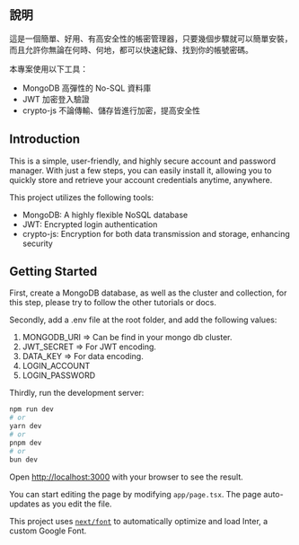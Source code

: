 ## 說明

這是一個簡單、好用、有高安全性的帳密管理器，只要幾個步驟就可以簡單安裝，而且允許你無論在何時、何地，都可以快速紀錄、找到你的帳號密碼。

本專案使用以下工具：
* MongoDB 高彈性的 No-SQL 資料庫
* JWT 加密登入驗證
* crypto-js 不論傳輸、儲存皆進行加密，提高安全性

## Introduction

This is a simple, user-friendly, and highly secure account and password manager. With just a few steps, you can easily install it, allowing you to quickly store and retrieve your account credentials anytime, anywhere.

This project utilizes the following tools:
* MongoDB: A highly flexible NoSQL database
* JWT: Encrypted login authentication
* crypto-js: Encryption for both data transmission and storage, enhancing security

## Getting Started

First, create a MongoDB database, as well as the cluster and collection,
for this step, please try to follow the other tutorials or docs.

Secondly, add a .env file at the root folder, and add the following values:
1. MONGODB_URI => Can be find in your mongo db cluster.
2. JWT_SECRET => For JWT encoding.
3. DATA_KEY => For data encoding.
4. LOGIN_ACCOUNT
5. LOGIN_PASSWORD

Thirdly, run the development server:

```bash
npm run dev
# or
yarn dev
# or
pnpm dev
# or
bun dev
```

Open [http://localhost:3000](http://localhost:3000) with your browser to see the result.

You can start editing the page by modifying `app/page.tsx`. The page auto-updates as you edit the file.

This project uses [`next/font`](https://nextjs.org/docs/basic-features/font-optimization) to automatically optimize and load Inter, a custom Google Font.
